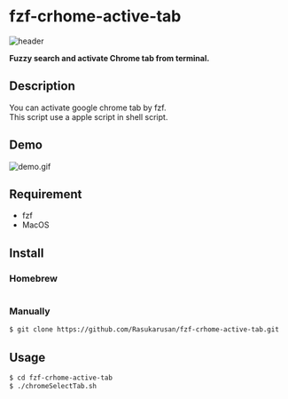 fzf-crhome-active-tab
====

![header](https://user-images.githubusercontent.com/17779386/68013992-ba91ea00-fcd1-11e9-9cb5-7dd78dc4ed8c.png)

**Fuzzy search and activate Chrome tab from terminal.**


## Description

You can activate google chrome tab by fzf.  
This script use a apple script in shell script.

## Demo
![demo.gif](https://user-images.githubusercontent.com/17779386/68064910-5587d400-fd65-11e9-878d-dad19bb435aa.gif)

## Requirement

- fzf
- MacOS

## Install

### Homebrew

```bash
```

### Manually

```bash
$ git clone https://github.com/Rasukarusan/fzf-crhome-active-tab.git
```

## Usage

```bash
$ cd fzf-crhome-active-tab
$ ./chromeSelectTab.sh
```
